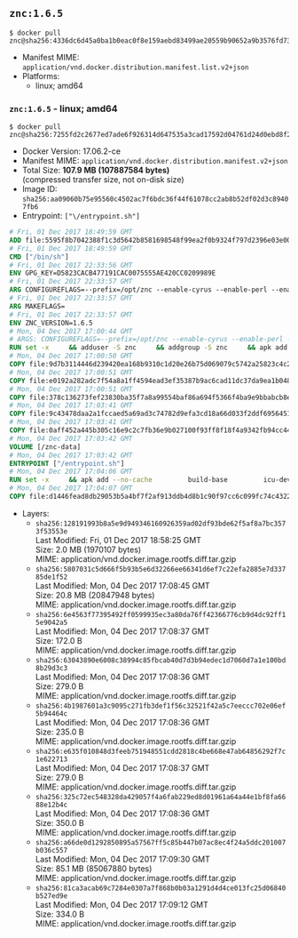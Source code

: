 ## `znc:1.6.5`

```console
$ docker pull znc@sha256:4336dc6d45a0ba1b0eac0f8e159aebd83499ae20559b90652a9b3576fd737537
```

-	Manifest MIME: `application/vnd.docker.distribution.manifest.list.v2+json`
-	Platforms:
	-	linux; amd64

### `znc:1.6.5` - linux; amd64

```console
$ docker pull znc@sha256:7255fd2c2677ed7ade6f926314d647535a3cad17592d04761d24d0ebd8f2ffb5
```

-	Docker Version: 17.06.2-ce
-	Manifest MIME: `application/vnd.docker.distribution.manifest.v2+json`
-	Total Size: **107.9 MB (107887584 bytes)**  
	(compressed transfer size, not on-disk size)
-	Image ID: `sha256:aa09060b75e95560c4502ac7f6bdc36f44f61078cc2ab8b52df02d3c89407fb6`
-	Entrypoint: `["\/entrypoint.sh"]`

```dockerfile
# Fri, 01 Dec 2017 18:49:59 GMT
ADD file:5595f8b7042388f1c3d5642b8581698548f99ea2f0b9324f797d2396e03e00cb in / 
# Fri, 01 Dec 2017 18:49:59 GMT
CMD ["/bin/sh"]
# Fri, 01 Dec 2017 22:33:56 GMT
ENV GPG_KEY=D5823CACB477191CAC0075555AE420CC0209989E
# Fri, 01 Dec 2017 22:33:57 GMT
ARG CONFIGUREFLAGS=--prefix=/opt/znc --enable-cyrus --enable-perl --enable-python --disable-ipv6
# Fri, 01 Dec 2017 22:33:57 GMT
ARG MAKEFLAGS=
# Fri, 01 Dec 2017 22:33:57 GMT
ENV ZNC_VERSION=1.6.5
# Mon, 04 Dec 2017 17:00:44 GMT
# ARGS: CONFIGUREFLAGS=--prefix=/opt/znc --enable-cyrus --enable-perl --enable-python --disable-ipv6 MAKEFLAGS=
RUN set -x     && adduser -S znc     && addgroup -S znc     && apk add --no-cache --virtual runtime-dependencies         ca-certificates         cyrus-sasl         icu         su-exec         tini     && apk add --no-cache --virtual build-dependencies         build-base         curl         cyrus-sasl-dev         gnupg         icu-dev         libressl-dev         perl-dev         python3-dev     && mkdir /znc-src && cd /znc-src     && curl -fsSL "https://znc.in/releases/archive/znc-${ZNC_VERSION}.tar.gz" -o znc.tgz     && curl -fsSL "https://znc.in/releases/archive/znc-${ZNC_VERSION}.tar.gz.sig" -o znc.tgz.sig     && export GNUPGHOME="$(mktemp -d)"     && gpg --keyserver ha.pool.sks-keyservers.net --recv-keys "${GPG_KEY}"     && gpg --batch --verify znc.tgz.sig znc.tgz     && rm -rf "$GNUPGHOME"     && tar -zxf znc.tgz --strip-components=1     && mkdir build && cd build     && ../configure ${CONFIGUREFLAGS}     && make $MAKEFLAGS     && make install     && apk del build-dependencies     && cd / && rm -rf /znc-src
# Mon, 04 Dec 2017 17:00:50 GMT
COPY file:9d7b3114446d239420ea168b9310c1d20e26b75d069079c5742a25823c4c2aab in / 
# Mon, 04 Dec 2017 17:00:51 GMT
COPY file:e0192a282adc7f54a8a1ff4594ead3ef35387b9ac6cad11dc37da9ea1b048a13 in /startup-sequence/ 
# Mon, 04 Dec 2017 17:00:51 GMT
COPY file:378c136273fef23830ba35f7a8a99554baf86a694f5366f4ba9e9bbabcb8ee6a in /startup-sequence/ 
# Mon, 04 Dec 2017 17:03:41 GMT
COPY file:9c43478daa2a1fccaed5a69ad3c74782d9efa3cd18a66d033f2ddf6956451ba5 in /startup-sequence/ 
# Mon, 04 Dec 2017 17:03:41 GMT
COPY file:0aff452a445b305c16e9c2c7fb36e9b027100f93ff8f18f4a9342fb94cc44b9c in /startup-sequence/ 
# Mon, 04 Dec 2017 17:03:42 GMT
VOLUME [/znc-data]
# Mon, 04 Dec 2017 17:03:42 GMT
ENTRYPOINT ["/entrypoint.sh"]
# Mon, 04 Dec 2017 17:04:06 GMT
RUN set -x     && apk add --no-cache         build-base         icu-dev         libressl-dev         perl         python3
# Mon, 04 Dec 2017 17:04:07 GMT
COPY file:d1446fead8db29053b5a4bf7f2af913ddb4d8b1c90f97cc6c099fc74c4322109 in /startup-sequence/ 
```

-	Layers:
	-	`sha256:128191993b8a5e9d949346160926359ad02df93bde62f5af8a7bc3573f53553e`  
		Last Modified: Fri, 01 Dec 2017 18:58:25 GMT  
		Size: 2.0 MB (1970107 bytes)  
		MIME: application/vnd.docker.image.rootfs.diff.tar.gzip
	-	`sha256:5807031c5d666f5b93b5e6d32266ee66341d6ef7c22efa2885e7d33785de1f52`  
		Last Modified: Mon, 04 Dec 2017 17:08:45 GMT  
		Size: 20.8 MB (20847948 bytes)  
		MIME: application/vnd.docker.image.rootfs.diff.tar.gzip
	-	`sha256:6e4563f77395492ff0599935ec3a80da76ff42366776cb9d4dc92ff15e9042a5`  
		Last Modified: Mon, 04 Dec 2017 17:08:37 GMT  
		Size: 172.0 B  
		MIME: application/vnd.docker.image.rootfs.diff.tar.gzip
	-	`sha256:63043890e6008c38994c85fbcab40d7d3b94edec1d7060d7a1e100bd8b29d3c3`  
		Last Modified: Mon, 04 Dec 2017 17:08:36 GMT  
		Size: 279.0 B  
		MIME: application/vnd.docker.image.rootfs.diff.tar.gzip
	-	`sha256:4b1987601a3c9095c271fb3def1f56c32521f42a5c7eeccc702e06ef5b94464c`  
		Last Modified: Mon, 04 Dec 2017 17:08:36 GMT  
		Size: 235.0 B  
		MIME: application/vnd.docker.image.rootfs.diff.tar.gzip
	-	`sha256:e635f010848d3feeb751948551cdd2818c4be668e47ab64856292f7c1e622713`  
		Last Modified: Mon, 04 Dec 2017 17:08:37 GMT  
		Size: 279.0 B  
		MIME: application/vnd.docker.image.rootfs.diff.tar.gzip
	-	`sha256:325c72ec548328da429057f4a6fab229ed8d01961a64a44e1bf8fa6688e12b4c`  
		Last Modified: Mon, 04 Dec 2017 17:08:36 GMT  
		Size: 350.0 B  
		MIME: application/vnd.docker.image.rootfs.diff.tar.gzip
	-	`sha256:a66de0d1292850895a57567ff5c85b447b07ac8ec4f24a5ddc201007b036c557`  
		Last Modified: Mon, 04 Dec 2017 17:09:30 GMT  
		Size: 85.1 MB (85067880 bytes)  
		MIME: application/vnd.docker.image.rootfs.diff.tar.gzip
	-	`sha256:81ca3acab69c7284e0307a7f868b0b03a1291d4d4ce013fc25d06840b527ed9e`  
		Last Modified: Mon, 04 Dec 2017 17:09:12 GMT  
		Size: 334.0 B  
		MIME: application/vnd.docker.image.rootfs.diff.tar.gzip
